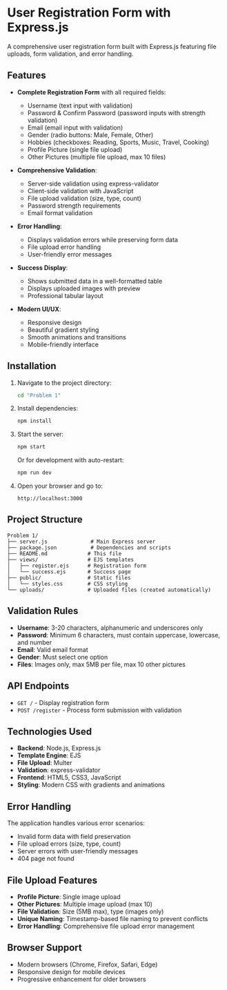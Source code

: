 # User Registration Form with Express.js

A comprehensive user registration form built with Express.js featuring file uploads, form validation, and error handling.

## Features

- **Complete Registration Form** with all required fields:
  - Username (text input with validation)
  - Password & Confirm Password (password inputs with strength validation)
  - Email (email input with validation)
  - Gender (radio buttons: Male, Female, Other)
  - Hobbies (checkboxes: Reading, Sports, Music, Travel, Cooking)
  - Profile Picture (single file upload)
  - Other Pictures (multiple file upload, max 10 files)

- **Comprehensive Validation**:
  - Server-side validation using express-validator
  - Client-side validation with JavaScript
  - File upload validation (size, type, count)
  - Password strength requirements
  - Email format validation

- **Error Handling**:
  - Displays validation errors while preserving form data
  - File upload error handling
  - User-friendly error messages

- **Success Display**:
  - Shows submitted data in a well-formatted table
  - Displays uploaded images with preview
  - Professional tabular layout

- **Modern UI/UX**:
  - Responsive design
  - Beautiful gradient styling
  - Smooth animations and transitions
  - Mobile-friendly interface

## Installation

1. Navigate to the project directory:
   ```bash
   cd "Problem 1"
   ```

2. Install dependencies:
   ```bash
   npm install
   ```

3. Start the server:
   ```bash
   npm start
   ```
   
   Or for development with auto-restart:
   ```bash
   npm run dev
   ```

4. Open your browser and go to:
   ```
   http://localhost:3000
   ```

## Project Structure

```
Problem 1/
├── server.js              # Main Express server
├── package.json           # Dependencies and scripts
├── README.md             # This file
├── views/                # EJS templates
│   ├── register.ejs      # Registration form
│   └── success.ejs       # Success page
├── public/               # Static files
│   └── styles.css        # CSS styling
└── uploads/              # Uploaded files (created automatically)
```

## Validation Rules

- **Username**: 3-20 characters, alphanumeric and underscores only
- **Password**: Minimum 6 characters, must contain uppercase, lowercase, and number
- **Email**: Valid email format
- **Gender**: Must select one option
- **Files**: Images only, max 5MB per file, max 10 other pictures

## API Endpoints

- `GET /` - Display registration form
- `POST /register` - Process form submission with validation

## Technologies Used

- **Backend**: Node.js, Express.js
- **Template Engine**: EJS
- **File Upload**: Multer
- **Validation**: express-validator
- **Frontend**: HTML5, CSS3, JavaScript
- **Styling**: Modern CSS with gradients and animations

## Error Handling

The application handles various error scenarios:
- Invalid form data with field preservation
- File upload errors (size, type, count)
- Server errors with user-friendly messages
- 404 page not found

## File Upload Features

- **Profile Picture**: Single image upload
- **Other Pictures**: Multiple image upload (max 10)
- **File Validation**: Size (5MB max), type (images only)
- **Unique Naming**: Timestamp-based file naming to prevent conflicts
- **Error Handling**: Comprehensive file upload error management

## Browser Support

- Modern browsers (Chrome, Firefox, Safari, Edge)
- Responsive design for mobile devices
- Progressive enhancement for older browsers

